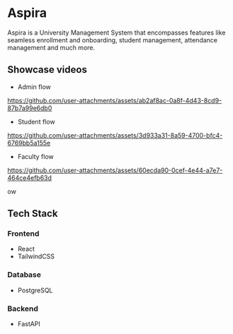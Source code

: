 # Aspira
Aspira is a University Management System that encompasses features like seamless enrollment and onboarding, student management, attendance management and much more.
## Showcase videos
- Admin flow

https://github.com/user-attachments/assets/ab2af8ac-0a8f-4d43-8cd9-87b7a99e6db0

- Student flow

https://github.com/user-attachments/assets/3d933a31-8a59-4700-bfc4-6769bb5a155e

- Faculty flow

https://github.com/user-attachments/assets/60ecda90-0cef-4e44-a7e7-464ce4efb63d


ow
  
## Tech Stack
### Frontend
- React
- TailwindCSS
### Database
- PostgreSQL
### Backend
- FastAPI
